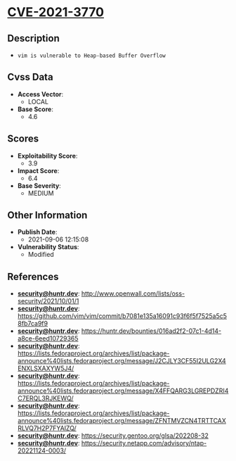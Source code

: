 
# [CVE-2021-3770](https://cve.mitre.org/cgi-bin/cvename.cgi?name=CVE-2021-3770)

## Description

- `vim is vulnerable to Heap-based Buffer Overflow`

## Cvss Data

- **Access Vector**:
  - LOCAL
- **Base Score**:
  - 4.6

## Scores

- **Exploitability Score**:
  - 3.9
- **Impact Score**:
  - 6.4
- **Base Severity**:
  - MEDIUM

## Other Information

- **Publish Date**:
  - 2021-09-06 12:15:08
- **Vulnerability Status**:
  - Modified

## References

- **security@huntr.dev**: http://www.openwall.com/lists/oss-security/2021/10/01/1
- **security@huntr.dev**: https://github.com/vim/vim/commit/b7081e135a16091c93f6f5f7525a5c58fb7ca9f9
- **security@huntr.dev**: https://huntr.dev/bounties/016ad2f2-07c1-4d14-a8ce-6eed10729365
- **security@huntr.dev**: https://lists.fedoraproject.org/archives/list/package-announce%40lists.fedoraproject.org/message/J2CJLY3CF55I2ULG2X4ENXLSXAXYW5J4/
- **security@huntr.dev**: https://lists.fedoraproject.org/archives/list/package-announce%40lists.fedoraproject.org/message/X4FFQARG3LGREPDZRI4C7ERQL3RJKEWQ/
- **security@huntr.dev**: https://lists.fedoraproject.org/archives/list/package-announce%40lists.fedoraproject.org/message/ZFNTMVZCN4TRTTCAXRLVQ7H2P7FYAIZQ/
- **security@huntr.dev**: https://security.gentoo.org/glsa/202208-32
- **security@huntr.dev**: https://security.netapp.com/advisory/ntap-20221124-0003/
